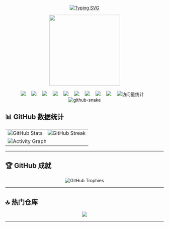 <div align="center">

  <!-- dynamic typing effect 动态打字效果 -->
  
  [![Typing SVG](https://readme-typing-svg.demolab.com?font=Fira+Code&pause=1000&width=435&lines=console.log(%22Hello%2C%20World%22);源码细胞祝您今天愉快!&center=true&size=27)](https://git.io/typing-svg)


  <!-- knock code pictures 敲代码的图片 -->
  <picture>
    <source media="(prefers-color-scheme: dark)" srcset="https://cdn.jsdelivr.net/gh/ytxCells/ytxCells/assets/images/shin_chan.gif" />
    <source media="(prefers-color-scheme: light)" srcset="https://cdn.jsdelivr.net/gh/ytxCells/ytxCells/assets/images/shin_chan.gif" height="225px" />
    <img src="https://cdn.jsdelivr.net/gh/ytxCells/ytxCells/assets/images/shin_chan.gif" />
  </picture>

  <!-- for beauty 留个空行好看点 -->
  <div>&nbsp;</div>

  <!-- profile logo 个人资料徽标 -->
  <div>
    <a href="https://www.pplay.fun/"><img src="https://img.shields.io/badge/Website-博客-8c36db" /></a>&emsp;
    <a href="https://www.pplay.fun/upload/%E5%BC%80%E7%89%A9%E5%BF%97%E5%BE%AE%E4%BF%A1%E5%85%AC%E4%BC%97%E5%8F%B7.png"><img src="https://img.shields.io/badge/WeChat-微信公众号-07c160" /></a>&emsp;
    <a href="https://x.com/TianxinYing"><img src="https://img.shields.io/twitter/follow/TianxinYing.svg?style=social" /></a>&emsp;
    <a href="https://weibo.com/u/5849007080"><img src="https://img.shields.io/badge/weibo-微博-c32136" /></a>&emsp;
    <a href="https://www.zhihu.com/people/ytxCells"><img src="https://img.shields.io/badge/zhihu-知乎-blue" /></a>&emsp;
    <a href="https://blog.csdn.net/qq_41548638"><img src="https://img.shields.io/badge/csdn-csdn-orange" /></a>&emsp;
    <a href="https://www.toutiao.com/c/user/token/Cieh2jcBmhdqujCRd2FIIIfJ_ptHSIKF9UMN0_MWGhqwDJbBKv5pIm4aSQo8AAAAAAAAAAAAAE82RhhAuI6QobMorZ--pHiNqtApt7fxp0kH6m-nVr231pd7YWjhQdEyj8x5ZuIli2uSEMih9g0Yw8WD6gQiAQOsXvfJ/?source=wenda_detail&log_from=1044325c876ab8_1752041402686"><img src="https://img.shields.io/badge/toutiao-头条-c32136" /></a>&emsp;
    <a href="https://space.bilibili.com/15159425"><img src="https://img.shields.io/badge/Bilibili-B站-ff69b4" /></a>&emsp;
    <a href="https://www.youtube.com/@ytxCells"><img src="https://img.shields.io/badge/YouTube-油管-c32136" /></a>&emsp;
    <!-- visitor -->
    <img src="https://komarev.com/ghpvc/?username=ytxCells&label=Views&color=5CA4A9&style=flat" alt="访问量统计" />&emsp;
  </div>

  <!-- Snake Code Contribution Map 贪吃蛇代码贡献图 -->
  <picture>
    <source media="(prefers-color-scheme: dark)" srcset="https://cdn.jsdelivr.net/gh/ytxCells/ytxCells/profile-snake-contrib/github-contribution-grid-snake-dark.svg" />
    <source media="(prefers-color-scheme: light)" srcset="https://cdn.jsdelivr.net/gh/ytxCells/ytxCells/profile-snake-contrib/github-contribution-grid-snake.svg" />
    <img alt="github-snake" src="https://cdn.jsdelivr.net/gh/ytxCells/ytxCells/profile-snake-contrib/github-contribution-grid-snake-dark.svg" />
  </picture>

</div>

## 📊 GitHub 数据统计

<div align="center">
  <table>
    <tr>
      <td>
        <img src="https://github-readme-stats.vercel.app/api?username=ytxCells&show_icons=true&theme=radical&count_private=true&include_all_commits=true" alt="GitHub Stats" />
      </td>
      <td>
        <img src="https://github-readme-streak-stats.herokuapp.com/?user=ytxCells&theme=radical" alt="GitHub Streak" />
      </td>
    </tr>
    <tr>
      <td colspan="2">
        <img src="https://github-readme-activity-graph.vercel.app/graph?username=ytxCells&theme=github-compact&bg_color=0d1117&color=5D3FD3&line=4169E1&point=ffffff" alt="Activity Graph" />
      </td>
    </tr>
  </table>
</div>

---

## 🏆 GitHub 成就

<p align="center">
  <img src="https://github-profile-trophy.vercel.app/?username=ytxCells&theme=onedark&row=2&column=3&margin-w=15&margin-h=15" alt="GitHub Trophies" />
</p>

---

## 🔝 热门仓库

<div align="center">
  <a href="https://github.com/ytxCells/plugin-weread-halo">
    <img align="center" src="https://github-readme-stats.vercel.app/api/pin/?username=ytxCells&repo=plugin-weread-halo&theme=dark" />
  </a>
</div>

---
